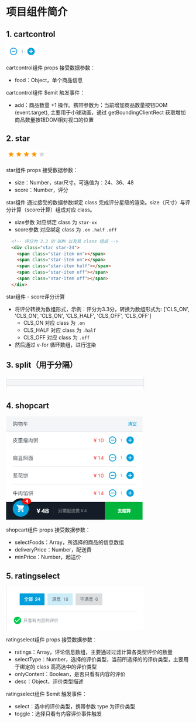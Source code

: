 # 项目组件简介

## 1. cartcontrol

![cartcontrol](./images/components/cartcontrol.png)

cartcontrol组件 props 接受数据参数：

+ food：Object，单个商品信息

cartcontrol组件 $emit 触发事件：

+ add：商品数量 +1 操作。携带参数为：当前增加商品数量按钮DOM (event.target), 主要用于小球动画，通过 getBoundingClientRect 获取增加商品数量按钮DOM相对视口的位置

## 2. star

![star](./images/components/star.png)

star组件 props 接受数据参数：

+ size：Number，star尺寸。可选值为：24、36、48
+ score：Number，评分

star组件 通过接受的数据参数绑定 class 完成评分星级的渲染。size（尺寸）与评分计算（score计算）组成对应 class。

+ size参数 对应绑定 class 为 `star-xx`
+ score参数 对应绑定 class 为 `.on` `.half` `.off`

``` html
  <!-- 评分为 3.3 的 DOM 以及其 class 组成 -->
  <div class="star star-24">
    <span class="star-item on"></span>
    <span class="star-item on"></span>
    <span class="star-item half"></span>
    <span class="star-item off"></span>
    <span class="star-item off"></span>
  </div>
```

star组件 - score评分计算

+ 将评分转换为数组形式，示例：评分为3.3分，转换为数组形式为: ['CLS_ON', 'CLS_ON', 'CLS_ON', 'CLS_HALF', 'CLS_OFF', 'CLS_OFF']
  + CLS_ON 对应 class 为 `.on`
  + CLS_HALF 对应 class 为 `.half`
  + CLS_OFF 对应 class 为 `.off`
+ 然后通过 v-for 循环数组，进行渲染

## 3. split（用于分隔）

![split](./images/components/split.png)

## 4. shopcart

![shopcart](./images/components/shopcart.png)

shopcart组件 props 接受数据参数：

+ selectFoods：Array，所选择的商品的信息数组
+ deliveryPrice：Number，配送费
+ minPrice：Number，起送价

## 5. ratingselect

![ratingselect](./images/components/ratingselect.png)

ratingselect组件 props 接受数据参数：

+ ratings：Array，评论信息数组，主要通过过滤计算各类型评价的数量
+ selectType：Number，选择的评价类型，当前所选择的的评价类型，主要用于绑定的 class 高亮选中的评价类型
+ onlyContent：Boolean，是否只看有内容的评价
+ desc：Object，评价类型描述

ratingselect组件 $emit 触发事件：

+ select：选中的评价类型，携带参数 type 为评价类型
+ toggle：选择只看有内容评价事件触发